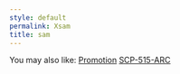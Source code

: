 ```yaml
---
style: default
permalink: Xsam
title: sam
---
```

You may also like:
[Promotion](http://scp-wiki.net/promotion)
[SCP-515-ARC](http://scp-wiki.net/scp-515-arc)
